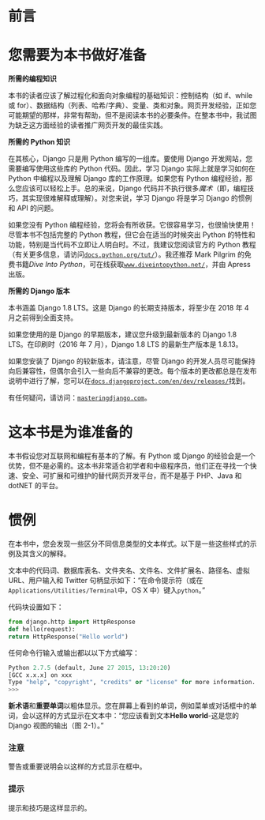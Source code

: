 # 前言

# 您需要为本书做好准备

**所需的编程知识**

本书的读者应该了解过程化和面向对象编程的基础知识：控制结构（如 if、while 或 for）、数据结构（列表、哈希/字典）、变量、类和对象。网页开发经验，正如您可能期望的那样，非常有帮助，但不是阅读本书的必要条件。在整本书中，我试图为缺乏这方面经验的读者推广网页开发的最佳实践。

**所需的 Python 知识**

在其核心，Django 只是用 Python 编写的一组库。要使用 Django 开发网站，您需要编写使用这些库的 Python 代码。因此，学习 Django 实际上就是学习如何在 Python 中编程以及理解 Django 库的工作原理。如果您有 Python 编程经验，那么您应该可以轻松上手。总的来说，Django 代码并不执行很多*魔术*（即，编程技巧，其实现很难解释或理解）。对您来说，学习 Django 将是学习 Django 的惯例和 API 的问题。

如果您没有 Python 编程经验，您将会有所收获。它很容易学习，也很愉快使用！尽管本书不包括完整的 Python 教程，但它会在适当的时候突出 Python 的特性和功能，特别是当代码不立即让人明白时。不过，我建议您阅读官方的 Python 教程（有关更多信息，请访问[`docs.python.org/tut/`](http://docs.python.org/tut/)）。我还推荐 Mark Pilgrim 的免费书籍*Dive Into Python*，可在线获取[`www.diveintopython.net/`](http://www.diveintopython.net/)，并由 Apress 出版。

**所需的 Django 版本**

本书涵盖 Django 1.8 LTS。这是 Django 的长期支持版本，将至少在 2018 年 4 月之前得到全面支持。

如果您使用的是 Django 的早期版本，建议您升级到最新版本的 Django 1.8 LTS。在印刷时（2016 年 7 月），Django 1.8 LTS 的最新生产版本是 1.8.13。

如果您安装了 Django 的较新版本，请注意，尽管 Django 的开发人员尽可能保持向后兼容性，但偶尔会引入一些向后不兼容的更改。每个版本的更改都总是在发布说明中进行了解，您可以在[`docs.djangoproject.com/en/dev/releases/`](https://docs.djangoproject.com/en/dev/releases)找到。

有任何疑问，请访问：[`masteringdjango.com`](http://masteringdjango.com)。

# 这本书是为谁准备的

本书假设您对互联网和编程有基本的了解。有 Python 或 Django 的经验会是一个优势，但不是必需的。这本书非常适合初学者和中级程序员，他们正在寻找一个快速、安全、可扩展和可维护的替代网页开发平台，而不是基于 PHP、Java 和 dotNET 的平台。

# 惯例

在本书中，您会发现一些区分不同信息类型的文本样式。以下是一些这些样式的示例及其含义的解释。

文本中的代码词、数据库表名、文件夹名、文件名、文件扩展名、路径名、虚拟 URL、用户输入和 Twitter 句柄显示如下：“在命令提示符（或在`Applications/Utilities/Terminal`中，OS X 中）键入`python`。”

代码块设置如下：

```py
from django.http import HttpResponse
def hello(request):
return HttpResponse("Hello world")
```

任何命令行输入或输出都以以下方式编写：

```py
Python 2.7.5 (default, June 27 2015, 13:20:20)
[GCC x.x.x] on xxx
Type "help", "copyright", "credits" or "license" for more information.
>>>

```

**新术语**和**重要单词**以粗体显示。您在屏幕上看到的单词，例如菜单或对话框中的单词，会以这样的方式显示在文本中：“您应该看到文本**Hello world**-这是您的 Django 视图的输出（图 2-1）。”

### 注意

警告或重要说明会以这样的方式显示在框中。

### 提示

提示和技巧是这样显示的。

